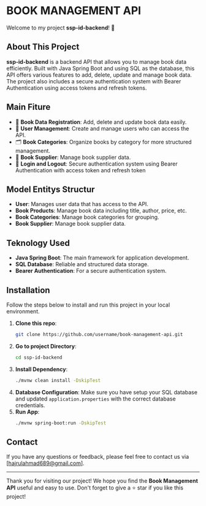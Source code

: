 # BOOK MANAGEMENT API

Welcome to my project **ssp-id-backend**! 🎉

## About This Project

**ssp-id-backend** is a backend API that allows you to manage book data efficiently. Built with Java Spring Boot and using SQL as the database, this API offers various features to add, delete, update and manage book data. The project also includes a secure authentication system with Bearer Authentication using access tokens and refresh tokens.

## Main Fiture

- 📖 **Book Data Registration**: Add, delete and update book data easily.
- 👥 **User Management**: Create and manage users who can access the API.
- 🗂️ **Book Categories**: Organize books by category for more structured management.
- 🚛 **Book Supplier**: Manage book supplier data.
- 🔐 **Login and Logout**: Secure authentication system using Bearer Authentication with access token and refresh token

## Model Entitys Structur

- **User**: Manages user data that has access to the API.
- **Book Products**: Manage book data including title, author, price, etc.
- **Book Categories**: Manage book categories for grouping.
- **Book Supplier**: Manage book supplier data.

## Teknology Used

- **Java Spring Boot**: The main framework for application development.
- **SQL Database**: Reliable and structured data storage.
- **Bearer Authentication**: For a secure authentication system.

## Installation

Follow the steps below to install and run this project in your local environment.

1. **Clone this repo**:
    ```sh
    git clone https://github.com/username/book-management-api.git
    ```
2. **Go to project Directory**:
    ```sh
    cd ssp-id-backend
    ```
3. **Install Dependency**:
    ```sh
    ./mvnw clean install -DskipTest
    ```
4. **Database Configuration**:
   Make sure you have setup your SQL database and updated `application.properties` with the correct database credentials.
6. **Run App**:
    ```sh
    ./mvnw spring-boot:run -DskipTest
    ```
    
## Contact

If you have any questions or feedback, please feel free to contact us via [hajrulahmad689@gmail.com].

---
Thank you for visiting our project! We hope you find the **Book Management API** useful and easy to use. Don't forget to give a ⭐ star if you like this project!
